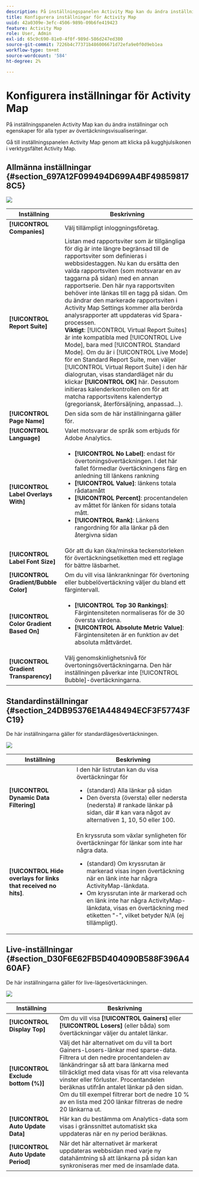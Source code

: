 ```yaml
---
description: På inställningspanelen Activity Map kan du ändra inställningar och egenskaper för alla typer av övertäckningsvisualiseringar.
title: Konfigurera inställningar för Activity Map
uuid: 42a0309e-3efc-4506-989b-09b6fe419423
feature: Activity Map
role: User, Admin
exl-id: 65c9c690-81e0-4f0f-989d-586d247ed380
source-git-commit: 7226b4c77371b486006671d72efa9e0f0d9eb1ea
workflow-type: tm+mt
source-wordcount: '584'
ht-degree: 2%

---
```


# Konfigurera inställningar för Activity Map

På inställningspanelen Activity Map kan du ändra inställningar och egenskaper för alla typer av övertäckningsvisualiseringar.

Gå till inställningspanelen Activity Map genom att klicka på kugghjulsikonen i verktygsfältet Activity Map.

## Allmänna inställningar {#section_697A12F099494D699A4BF498598178C5}

![](assets/settings_other.png)

| Inställning | Beskrivning |
| --- | --- |
| **[!UICONTROL Companies]** | Välj tillämpligt inloggningsföretag. |
| **[!UICONTROL Report Suite]** | Listan med rapportsviter som är tillgängliga för dig är inte längre begränsad till de rapportsviter som definieras i webbsidestaggen. Nu kan du ersätta den valda rapportsviten (som motsvarar en av taggarna på sidan) med en annan rapportserie. Den här nya rapportsviten behöver inte länkas till en tagg på sidan. Om du ändrar den markerade rapportsviten i Activity Map Settings kommer alla berörda analysrapporter att uppdateras vid Spara-processen.<br>**Viktigt**:  [!UICONTROL Virtual Report Suites] är inte kompatibla med  [!UICONTROL Live Mode], bara med  [!UICONTROL Standard Mode]. Om du är i [!UICONTROL Live Mode] för en Standard Report Suite, men väljer [!UICONTROL Virtual Report Suite] i den här dialogrutan, visas standardläget när du klickar **[!UICONTROL OK]** här. Dessutom initieras kalenderkontrollen om för att matcha rapportsvitens kalendertyp (gregoriansk, återförsäljning, anpassad...). |
| **[!UICONTROL Page Name]** | Den sida som de här inställningarna gäller för. |
| **[!UICONTROL Language]** | Valet motsvarar de språk som erbjuds för Adobe Analytics. |
| **[!UICONTROL Label Overlays With]** | <ul><li>**[!UICONTROL No Label]**: endast för övertoningsövertäckningen. I det här fallet förmedlar övertäckningens färg en anledning till länkens rankning</li><li>**[!UICONTROL Value]**: länkens totala rådatamått</li><li>**[!UICONTROL Percent]**: procentandelen av måttet för länken för sidans totala mått.</li><li>**[!UICONTROL Rank]**: Länkens rangordning för alla länkar på den återgivna sidan</li></ul> |
| **[!UICONTROL Label Font Size]** | Gör att du kan öka/minska teckenstorleken för övertäckningsetiketten med ett reglage för bättre läsbarhet. |
| **[!UICONTROL Gradient/Bubble Color]** | Om du vill visa länkrankningar för övertoning eller bubbelövertäckning väljer du bland ett färgintervall. |
| **[!UICONTROL Color Gradient Based On]** | <ul><li>**[!UICONTROL Top 30 Rankings]**: Färgintensiteten normaliseras för de 30 översta värdena.</li><li>**[!UICONTROL Absolute Metric Value]**: Färgintensiteten är en funktion av det absoluta måttvärdet.</li></ul> |
| **[!UICONTROL Gradient Transparency]** | Välj genomskinlighetsnivå för övertoningsövertäckningarna. Den här inställningen påverkar inte [!UICONTROL Bubble]-övertäckningarna. |

## Standardinställningar {#section_24DB95376E1A448494ECF3F57743FC19}

De här inställningarna gäller för standardlägesövertäckningen.

![](assets/settings_standard.png)

| Inställning | Beskrivning |
| --- | --- |
| **[!UICONTROL Dynamic Data Filtering]** | I den här listrutan kan du visa övertäckningar för<ul><li>(standard) Alla länkar på sidan</li><li>Den översta (översta) eller nedersta (nedersta) # rankade länkar på sidan, där # kan vara något av alternativen 1, 10, 50 eller 100.</li></ul> |
| **[!UICONTROL Hide overlays for links that received no hits]**. | En kryssruta som växlar synligheten för övertäckningar för länkar som inte har några data.<ul><li>(standard) Om kryssrutan är markerad visas ingen övertäckning när en länk inte har några ActivityMap-länkdata.</li><li>Om kryssrutan inte är markerad och en länk inte har några ActivityMap-länkdata, visas en övertäckning med etiketten &quot;-&quot;, vilket betyder N/A (ej tillämpligt). |

## Live-inställningar {#section_D30F6E62FB5D404090B588F396A460AF}

De här inställningarna gäller för live-lägesövertäckningen.

![](assets/settings_live.png)

| Inställning | Beskrivning |
|---|---|
| **[!UICONTROL Display Top]** | Om du vill visa **[!UICONTROL Gainers]** eller **[!UICONTROL Losers]** (eller båda) som övertäckningar väljer du antalet länkar. |
| **[!UICONTROL Exclude bottom (%)]** | Välj det här alternativet om du vill ta bort Gainers-Losers-länkar med sparse-data. Filtrera ut den nedre procentandelen av länkändringar så att bara länkarna med tillräckligt med data visas för att visa relevanta vinster eller förluster. Procentandelen beräknas utifrån antalet länkar på den sidan. Om du till exempel filtrerar bort de nedre 10 % av en lista med 200 länkar filtreras de nedre 20 länkarna ut. |
| **[!UICONTROL Auto Update Data]** | Här kan du bestämma om Analytics-data som visas i gränssnittet automatiskt ska uppdateras när en ny period beräknas. |
| **[!UICONTROL Auto Update Period]** | När det här alternativet är markerat uppdateras webbsidan med varje ny datahämtning så att länkarna på sidan kan synkroniseras mer med de insamlade data. |
